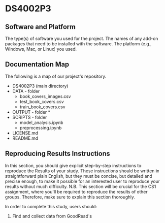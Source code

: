 # DS4002P3
## Software and Platform
The type(s) of software you used for the project.
The names of any add-on packages that need to be installed with the software.
The platform (e.g., Windows, Mac, or Linux) you used.
## Documentation Map
The following is a map of our project's repository.
* DS4002P3 (main directory)
 * DATA - folder
   * book_covers_images.csv
   * test_book_covers.csv
   * train_book_covers.csv
 * OUTPUT - folder
   * 
 * SCRIPTS - folder
   * model_analysis.ipynb
   * preprocessing.ipynb
 * LICENSE.md
 * README.md
## Reproducing Results Instructions
In this section, you should give explicit step-by-step instructions to reproduce the Results of your study. These instructions should be written in straightforward plain English, but they must be concise, but detailed and precise enough, to make it possible for an interested user to reproduce your results without much difficulty. N.B. This section will be crucial for the CS1 assignment, where you'll be required to reproduce the results of other groups. Therefore, make sure to explain this section thoroughly.

In order to complete this study, users should:
1. Find and collect data from GoodRead's 